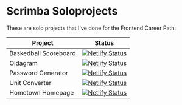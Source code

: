 # Scrimba Soloprojects
These are solo projects that I've done for the Frontend Career Path:

| Project               | Status                                                                                                                                                                            |
|-----------------------|-----------------------------------------------------------------------------------------------------------------------------------------------------------------------------------|
| Baskedball Scoreboard | [![Netlify Status](https://api.netlify.com/api/v1/badges/3339e188-2bad-4e03-90fe-e26fe3ef25c4/deploy-status)](https://app.netlify.com/sites/inquisitive-bonbon-46740a/deploys)    |
| Oldagram              | [![Netlify Status](https://api.netlify.com/api/v1/badges/eb27cfbb-4b56-4172-a7b3-3c161e163bc3/deploy-status)](https://app.netlify.com/sites/guileless-taiyaki-581921/deploys)     |
| Password Generator    | [![Netlify Status](https://api.netlify.com/api/v1/badges/1431af0d-e7e5-4698-a712-7ea54c2916b9/deploy-status)](https://app.netlify.com/sites/fantastic-smakager-d5486b/deploys)    |
| Unit Converter        | [![Netlify Status](https://api.netlify.com/api/v1/badges/11d9079e-108c-4625-95b7-f46539fba980/deploy-status)](https://app.netlify.com/sites/calm-alfajores-61c046/deploys)        |
| Hometown Homepage     | [![Netlify Status](https://api.netlify.com/api/v1/badges/d19a7bb5-e0ea-4040-98d8-1ccaa2686236/deploy-status)](https://app.netlify.com/sites/astonishing-queijadas-cc6274/deploys) |














